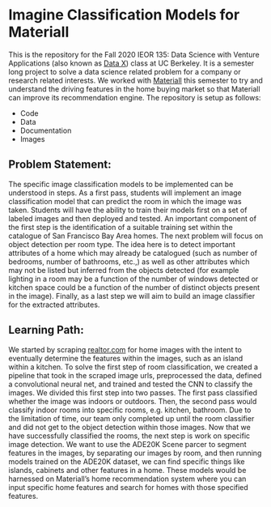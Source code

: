 # Imagine Classification Models for Materiall


This is the repository for the Fall 2020 IEOR 135: Data Science with Venture Applications (also known as [Data X](https://datax.berkeley.edu/)) class at UC Berkeley. It is a semester long project to solve a data science related problem for a company or research related interests. We worked with [Materiall](https://materiall.com/) this semester to try and understand the driving features in the home buying market so that Materiall can improve its recommendation engine. The repository is setup as follows:
 - Code
 - Data
 - Documentation
 - Images

## Problem Statement: 


The specific image classification models to be implemented can be understood in steps. As a first pass, students will implement an image classification model that can predict the room in which the image was taken. Students will have the ability to train their models first on a set of labeled images and then deployed and tested. An important component of the first step is the identification of a suitable training set within the catalogue of San Francisco Bay Area homes. The next problem will focus on object detection per room type. The idea here is to detect important attributes of a home which may already be catalogued (such as number of bedrooms, number of bathrooms, etc.,) as well as other attributes which may not be listed but inferred from the objects detected (for example lighting in a room may be a function of the number of windows detected or kitchen space could be a function of the number of distinct objects present in the image). Finally, as a last step we will aim to build an image classifier for the extracted attributes. 


## Learning Path:

We started by scraping [realtor.com](https://www.realtor.com/) for home images with the intent to eventually determine the features within the images, such as an island within a kitchen. To solve the first step of room classification, we created a pipeline that took in the scraped image urls, preprocessed the data, defined a convolutional neural net, and trained and tested the CNN to classify the images. We divided this first step into two passes. The first pass classified whether the image was indoors or outdoors. Then, the second pass would classify indoor rooms into specific rooms, e.g. kitchen, bathroom. Due to the limitation of time, our team only completed up until the room classifier and did not get to the object detection within those images. Now that we have successfully classified the rooms, the next step is work on specific image detection. We want to use the ADE20K Scene parcer to segment features in the images, by separating our images by room, and then running models trained on the ADE20K dataset, we can find specific things like islands, cabinets and other features in a home. These models would be harnessed on Materiall’s home recommendation system where you can input specific home features and search for homes with those specified features. 

 
 

